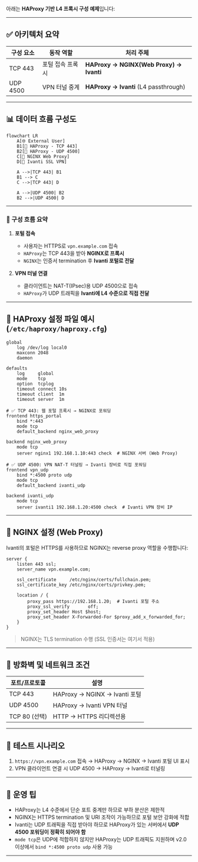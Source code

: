 아래는 **HAProxy 기반 L4 프록시 구성 예제**입니다:

---

## ✅ 아키텍처 요약

| 구성 요소    | 동작 역할     | 처리 주체                                   |
| -------- | --------- | --------------------------------------- |
| TCP 443  | 포털 접속 프록시 | **HAProxy → NGINX(Web Proxy) → Ivanti** |
| UDP 4500 | VPN 터널 중계 | **HAProxy → Ivanti** (L4 passthrough)   |

---

## 📊 데이터 흐름 구성도

```mermaid
flowchart LR
    A[🌐 External User]
    B1[🔄 HAProxy - TCP 443]
    B2[🔄 HAProxy - UDP 4500]
    C[🧭 NGINX Web Proxy]
    D[🔐 Ivanti SSL VPN]

    A -->|TCP 443| B1
    B1 --> C
    C -->|TCP 443| D

    A -->|UDP 4500| B2
    B2 -->|UDP 4500| D
```

---

### 🧾 구성 흐름 요약

1. **포털 접속**

   * 사용자는 HTTPS로 `vpn.example.com` 접속
   * `HAProxy`는 TCP 443을 받아 **NGINX로 프록시**
   * `NGINX`는 인증서 termination 후 **Ivanti 포털로 전달**

2. **VPN 터널 연결**

   * 클라이언트는 NAT-T(IPsec)용 UDP 4500으로 접속
   * `HAProxy`가 UDP 트래픽을 **Ivanti에 L4 수준으로 직접 전달**

---

## 📁 HAProxy 설정 파일 예시 (`/etc/haproxy/haproxy.cfg`)

```haproxy
global
    log /dev/log local0
    maxconn 2048
    daemon

defaults
    log     global
    mode    tcp
    option  tcplog
    timeout connect 10s
    timeout client  1m
    timeout server  1m

# ✅ TCP 443: 웹 포털 프록시 → NGINX로 포워딩
frontend https_portal
    bind *:443
    mode tcp
    default_backend nginx_web_proxy

backend nginx_web_proxy
    mode tcp
    server nginx1 192.168.1.10:443 check  # NGINX 서버 (Web Proxy)

# ✅ UDP 4500: VPN NAT-T 터널링 → Ivanti 장비로 직접 포워딩
frontend vpn_udp
    bind *:4500 proto udp
    mode tcp
    default_backend ivanti_udp

backend ivanti_udp
    mode tcp
    server ivanti1 192.168.1.20:4500 check  # Ivanti VPN 장비 IP
```

---

## 📁 NGINX 설정 (Web Proxy)

Ivanti의 포털은 HTTPS를 사용하므로 NGINX는 reverse proxy 역할을 수행합니다:

```nginx
server {
    listen 443 ssl;
    server_name vpn.example.com;

    ssl_certificate     /etc/nginx/certs/fullchain.pem;
    ssl_certificate_key /etc/nginx/certs/privkey.pem;

    location / {
        proxy_pass https://192.168.1.20;  # Ivanti 포털 주소
        proxy_ssl_verify       off;
        proxy_set_header Host $host;
        proxy_set_header X-Forwarded-For $proxy_add_x_forwarded_for;
    }
}
```

> NGINX는 TLS termination 수행 (SSL 인증서는 여기서 적용)

---

## 🔐 방화벽 및 네트워크 조건

| 포트/프로토콜     | 설명                          |
| ----------- | --------------------------- |
| TCP 443     | HAProxy → NGINX → Ivanti 포털 |
| UDP 4500    | HAProxy → Ivanti VPN 터널     |
| TCP 80 (선택) | HTTP → HTTPS 리디렉션용          |

---

## 🧪 테스트 시나리오

1. `https://vpn.example.com` 접속 → HAProxy → NGINX → Ivanti 포털 UI 표시
2. VPN 클라이언트 연결 시 UDP 4500 → HAProxy → Ivanti로 터널링

---

## 📌 운영 팁

* HAProxy는 L4 수준에서 단순 포트 중계만 하므로 부하 분산은 제한적
* NGINX는 HTTPS termination 및 URI 조작이 가능하므로 포털 보안 강화에 적합
* Ivanti는 UDP 트래픽을 직접 받아야 하므로 HAProxy가 있는 서버에서 **UDP 4500 포워딩이 정확히 되어야 함**
* `mode tcp`은 UDP에 적합하지 않지만 HAProxy는 UDP 트래픽도 지원하며 v2.0 이상에서 `bind *:4500 proto udp` 사용 가능

---
